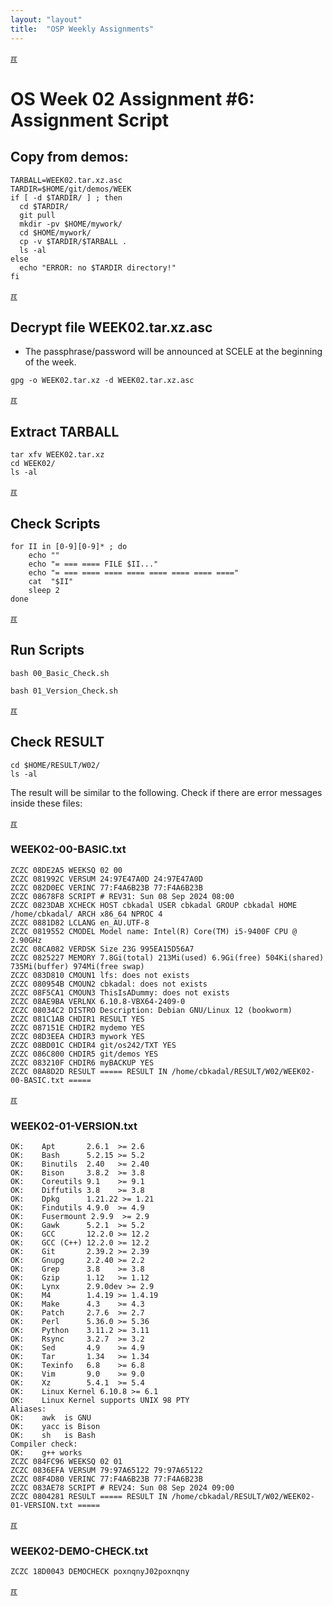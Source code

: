 ```yaml
---
layout: "layout"
title:  "OSP Weekly Assignments"
---
```


[&#x213C;](#idxXXX)<br id="idx000">

# OS Week 02 Assignment #6: Assignment Script

## Copy from demos:
```
TARBALL=WEEK02.tar.xz.asc
TARDIR=$HOME/git/demos/WEEK
if [ -d $TARDIR/ ] ; then
  cd $TARDIR/
  git pull
  mkdir -pv $HOME/mywork/
  cd $HOME/mywork/
  cp -v $TARDIR/$TARBALL .
  ls -al
else
  echo "ERROR: no $TARDIR directory!"
fi

```

[&#x213C;](#)<br id="idx001">
## Decrypt file WEEK02.tar.xz.asc

* The passphrase/password will be announced at SCELE at the beginning of the week.

```
gpg -o WEEK02.tar.xz -d WEEK02.tar.xz.asc

```

[&#x213C;](#)<br id="idx002">
## Extract TARBALL
```
tar xfv WEEK02.tar.xz
cd WEEK02/
ls -al

```

[&#x213C;](#)<br id="idx003">
## Check Scripts
```
for II in [0-9][0-9]* ; do
    echo ""
    echo "= === ==== FILE $II..."
    echo "= === ==== ==== ==== ==== ==== ==== ===="
    cat  "$II"
    sleep 2
done

```

[&#x213C;](#)<br id="idx004">
## Run Scripts
```
bash 00_Basic_Check.sh

bash 01_Version_Check.sh

```

[&#x213C;](#)<br id="idx005">
## Check RESULT
```
cd $HOME/RESULT/W02/
ls -al

```

The result will be similar to the following. Check if there are error messages inside these files:

[&#x213C;](#)<br id="idx006">

### WEEK02-00-BASIC.txt

```
ZCZC 08DE2A5 WEEKSQ 02 00
ZCZC 081992C VERSUM 24:97E47A0D 24:97E47A0D
ZCZC 082D0EC VERINC 77:F4A6B23B 77:F4A6B23B
ZCZC 08678F8 SCRIPT # REV31: Sun 08 Sep 2024 08:00
ZCZC 0823DAB XCHECK HOST cbkadal USER cbkadal GROUP cbkadal HOME /home/cbkadal/ ARCH x86_64 NPROC 4
ZCZC 0881D82 LCLANG en_AU.UTF-8
ZCZC 0819552 CMODEL Model name: Intel(R) Core(TM) i5-9400F CPU @ 2.90GHz
ZCZC 08CA082 VERDSK Size 23G 995EA15D56A7
ZCZC 0825227 MEMORY 7.8Gi(total) 213Mi(used) 6.9Gi(free) 504Ki(shared) 735Mi(buffer) 974Mi(free swap)
ZCZC 083D810 CMOUN1 lfs: does not exists
ZCZC 080954B CMOUN2 cbkadal: does not exists
ZCZC 08F5CA1 CMOUN3 ThisIsADummy: does not exists
ZCZC 08AE9BA VERLNX 6.10.8-VBX64-2409-0
ZCZC 08034C2 DISTRO Description: Debian GNU/Linux 12 (bookworm)
ZCZC 081C1AB CHDIR1 RESULT YES
ZCZC 087151E CHDIR2 mydemo YES
ZCZC 08D3EEA CHDIR3 mywork YES
ZCZC 08BD01C CHDIR4 git/os242/TXT YES
ZCZC 086C800 CHDIR5 git/demos YES
ZCZC 083210F CHDIR6 myBACKUP YES
ZCZC 08A8D2D RESULT ===== RESULT IN /home/cbkadal/RESULT/W02/WEEK02-00-BASIC.txt =====

```

[&#x213C;](#)<br id="idx007">

### WEEK02-01-VERSION.txt

```
OK:    Apt       2.6.1  >= 2.6
OK:    Bash      5.2.15 >= 5.2
OK:    Binutils  2.40   >= 2.40
OK:    Bison     3.8.2  >= 3.8
OK:    Coreutils 9.1    >= 9.1
OK:    Diffutils 3.8    >= 3.8
OK:    Dpkg      1.21.22 >= 1.21
OK:    Findutils 4.9.0  >= 4.9
OK:    Fusermount 2.9.9  >= 2.9
OK:    Gawk      5.2.1  >= 5.2
OK:    GCC       12.2.0 >= 12.2
OK:    GCC (C++) 12.2.0 >= 12.2
OK:    Git       2.39.2 >= 2.39
OK:    Gnupg     2.2.40 >= 2.2
OK:    Grep      3.8    >= 3.8
OK:    Gzip      1.12   >= 1.12
OK:    Lynx      2.9.0dev >= 2.9
OK:    M4        1.4.19 >= 1.4.19
OK:    Make      4.3    >= 4.3
OK:    Patch     2.7.6  >= 2.7
OK:    Perl      5.36.0 >= 5.36
OK:    Python    3.11.2 >= 3.11
OK:    Rsync     3.2.7  >= 3.2
OK:    Sed       4.9    >= 4.9
OK:    Tar       1.34   >= 1.34
OK:    Texinfo   6.8    >= 6.8
OK:    Vim       9.0    >= 9.0
OK:    Xz        5.4.1  >= 5.4
OK:    Linux Kernel 6.10.8 >= 6.1
OK:    Linux Kernel supports UNIX 98 PTY
Aliases:
OK:    awk  is GNU
OK:    yacc is Bison
OK:    sh   is Bash
Compiler check:
OK:    g++ works
ZCZC 084FC96 WEEKSQ 02 01
ZCZC 0836EFA VERSUM 79:97A65122 79:97A65122
ZCZC 08F4D80 VERINC 77:F4A6B23B 77:F4A6B23B
ZCZC 083AE78 SCRIPT # REV24: Sun 08 Sep 2024 09:00
ZCZC 0804281 RESULT ===== RESULT IN /home/cbkadal/RESULT/W02/WEEK02-01-VERSION.txt =====

```

[&#x213C;](#)<br id="idx008">

### WEEK02-DEMO-CHECK.txt

```
ZCZC 18D0043 DEMOCHECK poxnqnyJ02poxnqny

```

[&#x213C;](#)<br id="idxXXX"><br>

